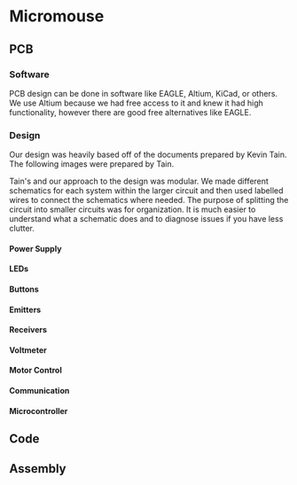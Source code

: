 # Micromouse

## PCB

### Software
PCB design can be done in software like EAGLE, Altium, KiCad, or others. We use 
Altium because we had free access to it and knew it had high functionality,
however there are good free alternatives like EAGLE. 

### Design
Our design was heavily based off of the documents prepared by Kevin Tain. The
following images were prepared by Tain. 

Tain's and our approach to the design was modular. We made different schematics
for each system within the larger circuit and then used labelled wires to
connect the schematics where needed. The purpose of splitting the circuit into
smaller circuits was for organization. It is much easier to understand what a
schematic does and to diagnose issues if you have less clutter.

#### Power Supply

#### LEDs

#### Buttons

#### Emitters

#### Receivers

#### Voltmeter

#### Motor Control

#### Communication

#### Microcontroller


## Code


## Assembly
